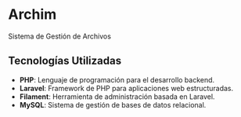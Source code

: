 # Archim

Sistema de Gestión de Archivos

## Tecnologías Utilizadas
- **PHP**: Lenguaje de programación para el desarrollo backend.
- **Laravel**: Framework de PHP para aplicaciones web estructuradas.
- **Filament**: Herramienta de administración basada en Laravel.
- **MySQL**: Sistema de gestión de bases de datos relacional.
